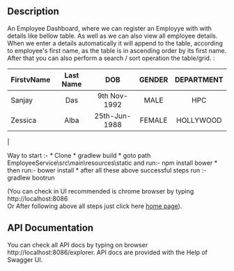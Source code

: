 
Description
----------
An Employee Dashboard, where we can register an Employye with with details like bellow table. As well as we can also view all employee
details. When we enter a details automatically it will append to the table, according to employee's first name, as the table is in
ascending order by its first name. After that you can also perform a search / sort operation the table/grid.
:

|   FirstvName  |  Last Name    |   DOB               | GENDER        |  DEPARTMENT
| ------------- |:-------------:|:-------------------:|:-------------:|:-----------------:|
| Sanjay        | Das           | 9th Nov-1992        |  MALE         |  HPC          |
| Zessica       | Alba          | 25th-Jun-1988       |  FEMALE       |  HOLLYWOOD    |
|

Way to start :-
    * Clone
    * gradlew build
    * goto path EmployeeService\src\main\resources\static and run:-  npm install bower
    * then run:-  bower install
    * after all these above successful steps run :- gradlew bootrun

(You can check in UI recommended is chrome browser by typing http://localhost:8086  
Or After following above all steps just click here [home page](http://localhost:8086)).

API Documentation
----------
You can check all API docs by typing on browser http://localhost:8086/explorer. API docs are provided with the Help of Swagger UI.
